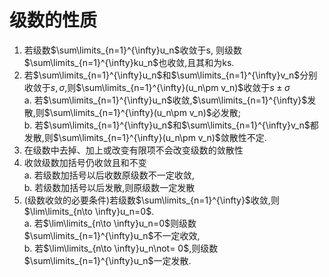 # 级数的性质

1. 若级数$\sum\limits_{n=1}^{\infty}u_n$收敛于s, 则级数$\sum\limits_{n=1}^{\infty}ku_n$也收敛,且其和为ks.
2. 若$\sum\limits_{n=1}^{\infty}u_n$和$\sum\limits_{n=1}^{\infty}v_n$分别收敛于$s, \sigma$,则$\sum\limits_{n=1}^{\infty}(u_n\pm v_n)$收敛于$s\pm \sigma$ <BR>
   a. 若$\sum\limits_{n=1}^{\infty}u_n$收敛,$\sum\limits_{n=1}^{\infty}$发散,则$\sum\limits_{n=1}^{\infty}(u_n\pm v_n)$必发散; <BR>
   b. 若$\sum\limits_{n=1}^{\infty}u_n$和$\sum\limits_{n=1}^{\infty}v_n$都发散,则$\sum\limits_{n=1}^{\infty}(u_n\pm v_n)$敛散性不定.
3. 在级数中去掉、加上或改变有限项不会改变级数的敛散性
4. 收敛级数加括号仍收敛且和不变 <BR>
   a. 若级数加括号以后收数原级数不一定收敛, <BR>
   b. 若级数加括号以后发散,则原级数一定发散
5. (级数收敛的必要条件)若级数$\sum\limits_{n=1}^{\infty}$收敛,则$\lim\limits_{n\to \infty}u_n=0$. <BR>
   a. 若$\lim\limits_{n\to \infty}u_n=0$则级数$\sum\limits_{n=1}^{\infty}u_n$不一定收效, <BR>
   b. 若$\lim\limits_{n\to \infty}u_n\not= 0$,则级数$\sum\limits_{n=1}^{\infty}u_n$一定发散.
